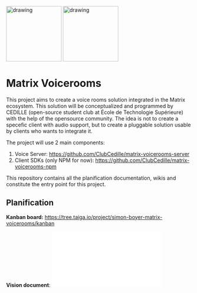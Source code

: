 <img src="https://raw.githubusercontent.com/ClubCedille/cedille.etsmtl.ca/master/assets/logos/cedille-logo-new.png#gh-light-mode-only" alt="drawing" width="150"/>

<img src="https://raw.githubusercontent.com/ClubCedille/cedille.etsmtl.ca/master/assets/logos/cedille-logo-white.png#gh-dark-mode-only" alt="drawing" width="150"/>

# Matrix Voicerooms

This project aims to create a voice rooms solution integrated in the Matrix ecosystem. This solution will be conceptualized and programmed by CEDILLE (open-source student club at École de Technologie Supérieure) with the help of the opensource community. The idea is not to create a specefic client with audio support, but to create a pluggable solution usable by clients who wants to integrate it.

The project will use 2 main components:

1. Voice Server: https://github.com/ClubCedille/matrix-voicerooms-server
2. Client SDKs (only NPM for now): https://github.com/ClubCedille/matrix-voicerooms-npm

This repository contains all the planification documentation, wikis and constitute the entry point for this project.

## Planification

**Kanban board:** https://tree.taiga.io/project/simon-boyer-matrix-voicerooms/kanban

**Vision document**: ![planning/vision.md](planning/vision.md)
